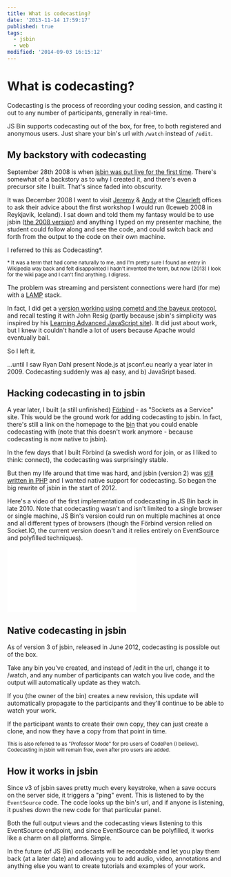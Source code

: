 ```yaml
---
title: What is codecasting?
date: '2013-11-14 17:59:17'
published: true
tags:
  - jsbin
  - web
modified: '2014-09-03 16:15:12'
---
```

# What is codecasting?

Codecasting is the process of recording your coding session, and casting it out to any number of participants, generally in real-time.

JS Bin supports codecasting out of the box, for free, to both registered and anonymous users. Just share your bin's url with `/watch` instead of `/edit`.

<!--more-->

## My backstory with codecasting

September 28th 2008 is when [jsbin was put live for the first time](/2008/10/06/js-bin-for-collaborative-javascript-debugging/). There's somewhat of a backstory as to why I created it, and there's even a precursor site I built. That's since faded into obscurity.

It was December 2008 I went to visit [Jeremy](http://adactio.com) & [Andy](http://andybudd.com) at the [Clearleft](http://clearleft.com) offices to ask their advice about the first workshop I would run (Iceweb 2008 in Reykjavik, Iceland). I sat down and told them my fantasy would be to use jsbin ([the 2008 version](http://www.flickr.com/photos/remysharp/4284906136/)) and anything I typed on my presenter machine, the student could follow along and see the code, and could switch back and forth from the output to the code on their own machine.

I referred to this as Codecasting*.

<small>* It was a term that had come naturally to me, and I'm pretty sure I found an entry in Wikipedia way back and felt disappointed I hadn't invented the term, but now (2013) I look for the wiki page and I can't find anything. I digress.</small>

The problem was streaming and persistent connections were hard (for me) with a [LAMP](http://en.wikipedia.org/wiki/LAMP_%28software_bundle%29) stack.

In fact, I did get a [version working using cometd and the bayeux protocol](https://github.com/remy/jsbin/tree/e895c32089ac1bd310b5d91aecabda219f2eccea), and recall testing it with John Resig (partly because jsbin's simplicity was inspired by his [Learning Advanced JavaScript site](http://ejohn.org/apps/learn/)).  It did just about work, but I knew it couldn't handle a lot of users because Apache would eventually bail.

So I left it.

...until I saw Ryan Dahl present Node.js at jsconf.eu nearly a year later in 2009. Codecasting suddenly was a) easy, and b) JavaSript based.

## Hacking codecasting in to jsbin

A year later, I built (a still unfinished) [Förbind](http://forbind.net/) - as "Sockets as a Service" site. This would be the ground work for adding codecasting to jsbin. In fact, there's still a link on the homepage to the [bin](http://jsbin.com/edifi3/1/edit) that you could enable codecasting with (note that this doesn't work anymore - because codecasting is now native to jsbin).

In the few days that I built Förbind (a swedish word for join, or as I liked to think: connect), the codecasting was surprisingly stable.

But then my life around that time was hard, and jsbin (version 2) was [still written in PHP](https://github.com/remy/jsbin/tree/v2.9.16) and I wanted native support for codecasting. So began the big rewrite of jsbin in the start of 2012.

Here's a video of the first implementation of codecasting in JS Bin back in late 2010. Note that codecasting wasn't and isn't limited to a single browser or single machine, JS Bin's version could run on multiple machines at once and all different types of browsers (though the Förbind version relied on Socket.IO, the current version doesn't and it relies entirely on EventSource and polyfilled techniques).

<iframe src="//www.youtube.com/embed/FjusnOgJE_I" frameborder="0" allowfullscreen></iframe>

## Native codecasting in jsbin

As of version 3 of jsbin, released in June 2012, codecasting is possible out of the box.

Take any bin you've created, and instead of /edit in the url, change it to /watch, and any number of participants can watch you live code, and the output will automatically update as they watch.

If you (the owner of the bin) creates a new revision, this update will automatically propagate to the participants and they'll continue to be able to watch your work.

If the participant wants to create their own copy, they can just create a clone, and now they have a copy from that point in time.

<small>This is also referred to as "Professor Mode" for pro users of CodePen (I believe). Codecasting in jsbin will remain free, even after pro users are added.</small>

## How it works in jsbin

Since v3 of jsbin saves pretty much every keystroke, when a save occurs on the server side, it triggers a "ping" event. This is listened to by the `EventSource` code. The code looks up the bin's url, and if anyone is listening, it pushes down the new code for that particular panel.

Both the full output views and the codecasting views listening to this EventSource endpoint, and since EventSource can be polyfilled, it works like a charm on all platforms. Simple.

In the future (of JS Bin) codecasts will be recordable and let you play them back (at a later date) and allowing you to add audio, video, annotations and anything else you want to create tutorials and examples of your work.
